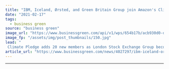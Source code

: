 ```yaml
---
title: "IBM, Iceland, Ørsted, and Green Britain Group join Amazon's Climate Pledge initiative"
date: "2021-02-17"
tags: 
  - business green
source: "business green"
image_url: "https://www.businessgreen.com/api/v1/wps/654b17b/acb930d0-d776-400b-9b46-54798522adca/4/amazon-climate-pledge-arena-2-185x114.jpg"
image_fp: "/assets/img/post_thumbnails/150.jpg"
lead: "
 Climate Pledge adds 20 new members as London Stock Exchange Group becomes first global stock exchange to pledge net zero ..."
article_url: "https://www.businessgreen.com/news/4027297/ibm-iceland-orsted-green-britain-group-join-amazon-climate-pledge-initiative"
---
```


---
